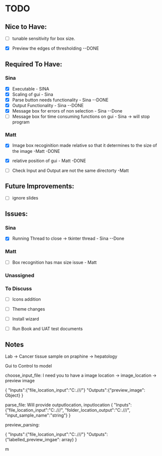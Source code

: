 # TODO

## Nice to Have: 

* [ ] tunable sensitivity for box size. 
* [X] Preview the edges of thresholding --DONE



## Required To Have:
### Sina

- [X] Executable - SINA
- [X] Scaling of gui -  Sina
- [X] Parse button needs functionality - Sina --DONE
- [X] Output Functionality - Sina --DONE
- [X] Message box for errors of non selection - Sina --Done
- [ ] Message box for time consuming functions on gui - Sina -> will stop program

### Matt
- [X] Image box recoginition made relative so that it determines to the size of the image -Matt -DONE
- [X] relative position of gui - Matt -DONE
- [ ] Check Input and Output are not the same directorty -Matt



## Future Improvements:
- [ ] ignore slides


## Issues:

### Sina
- [X] Running Thread to close -> tkinter thread - Sina --Done
### Matt
- [ ] Box recognition has max size issue - Matt

### Unassigned

### To Discuss
- [ ] Icons addition
- [ ] Theme changes
- [ ] Install wizard
- [ ] Run Book and UAT test documents


## Notes
Lab -> Cancer 
tissue sample on praphine -> hepatology


Gui to Control to model

choose_input_file:
I need you to have a image location -> image_location -> preview image

{
    "Inputs":{"file_location_input":"C:.///"}
    "Outputs":{"preview_image": Object}
}

parse_file:
Will provide outputlocation, inputlocation
{
    "Inputs":{"file_location_input":"C:.///",
                "folder_location_output":"C:.///",
                "input_sample_name":"string"}
}

preview_parsing:

{
    "Inputs":{"file_location_input":"C:.///"}
    "Outputs":{"labelled_preview_imgae": array}
}






m